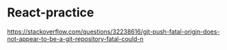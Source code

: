 # React-practice
https://stackoverflow.com/questions/32238616/git-push-fatal-origin-does-not-appear-to-be-a-git-repository-fatal-could-n
